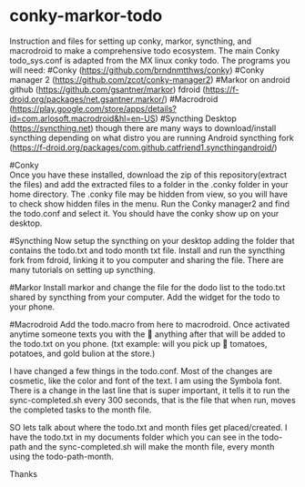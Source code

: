 # conky-markor-todo
Instruction and files for setting up conky, markor, syncthing, and macrodroid to make a comprehensive todo ecosystem.
The main Conky todo_sys.conf is adapted from the MX linux conky todo.
The programs you will need:
  #Conky (https://github.com/brndnmtthws/conky)
  #Conky manager 2 (https://github.com/zcot/conky-manager2)
  #Markor on android 
    github (https://github.com/gsantner/markor)
    fdroid (https://f-droid.org/packages/net.gsantner.markor/)
  #Macrodroid (https://play.google.com/store/apps/details?id=com.arlosoft.macrodroid&hl=en-US)
  #Syncthing
    Desktop (https://syncthing.net) though there are many ways to download/install syncthing depending on what distro you are running
    Android syncthing fork (https://f-droid.org/packages/com.github.catfriend1.syncthingandroid/) 

#Conky   
Once you have these installed, download the zip of this repository(extract the files) and add the extracted files to a folder in
the .conky folder in your home directory. The .conky file may be hidden from view, so you will have to check show hidden files in the menu.
Run the Conky manager2 and find the todo.conf and select it. You should have the conky show up on your desktop.

#Syncthing
Now setup the syncthing on your desktop adding the folder that contains the todo.txt and todo month txt file.
Install and run the syncthing fork from fdroid, linking it to you computer and sharing the file. 
There are many tutorials on setting up syncthing.

#Markor
Install markor and change the file for the dodo list to the todo.txt shared by syncthing from your computer.
Add the widget for the todo to your phone.

#Macrodroid
Add the todo.macro from here to macrodroid. Once activated anytime someone texts you with 
the 💪 anything after that will be added to the todo.txt on you phone.
 (txt example: will you pick up 💪 tomatoes, potatoes, and gold bulion at the store.) 



I have changed a few things in the todo.conf.
Most of the changes are cosmetic, like the color and font of the text. I am using the Symbola font.
There is a change in the last line that is super important, it tells it to run the sync-completed.sh 
every 300 seconds, that is the file that when run, moves the completed tasks to the month file.

SO lets talk about where the todo.txt and month files get placed/created. 
I have the todo.txt in my documents folder which you can see in the todo-path and the sync-completed.sh will make the month file, every month using the todo-path-month.

Thanks

